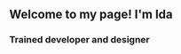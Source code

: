 ## <i class="fa fa-gear fa-spin fa-2x" style="color: firebrick"></i> Welcome to my page! I'm Ida 

### Trained developer and designer
